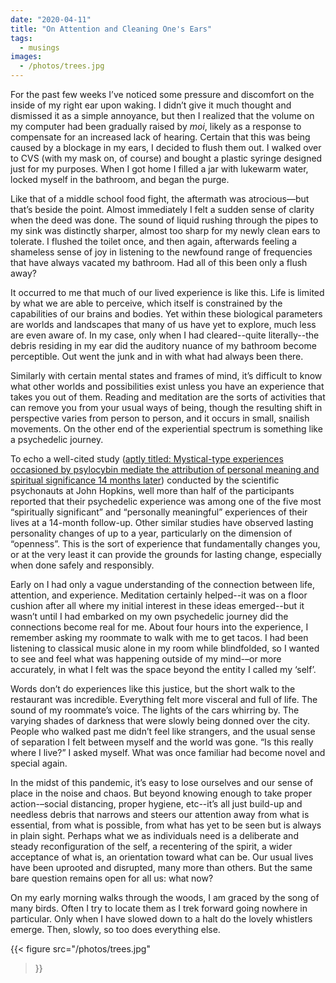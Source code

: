```yaml
---
date: "2020-04-11"
title: "On Attention and Cleaning One's Ears"
tags:
  - musings
images:
  - /photos/trees.jpg
---
```


For the past few weeks I’ve noticed some pressure and discomfort on the inside of my right ear upon waking. I didn’t give it much thought and dismissed it as a simple annoyance, but then I realized that the volume on my computer had been gradually raised by _moi_, likely as a response to compensate for an increased lack of hearing. Certain that this was being caused by a blockage in my ears, I decided to flush them out. I walked over to CVS (with my mask on, of course) and bought a plastic syringe designed just for my purposes. When I got home I filled a jar with lukewarm water, locked myself in the bathroom, and began the purge. 

Like that of a middle school food fight, the aftermath was atrocious––but that’s beside the point. Almost immediately I felt a sudden sense of clarity when the deed was done. The sound of liquid rushing through the pipes to my sink was distinctly sharper, almost too sharp for my newly clean ears to tolerate. I flushed the toilet once, and then again, afterwards feeling a shameless sense of joy in listening to the newfound range of frequencies that have always vacated my bathroom. Had all of this been only a flush away?

It occurred to me that much of our lived experience is like this. Life is limited by what we are able to perceive, which itself is constrained by the capabilities of our brains and bodies. Yet within these biological parameters are worlds and landscapes that many of us have yet to explore, much less are even aware of. In my case, only when I had cleared--quite literally--the debris residing in my ear did the auditory nuance of my bathroom become perceptible. Out went the junk and in with what had always been there.

Similarly with certain mental states and frames of mind, it’s difficult to know what other worlds and possibilities exist unless you have an experience that takes you out of them. Reading and meditation are the sorts of activities that can remove you from your usual ways of being, though the resulting shift in perspective varies from person to person, and it occurs in small, snailish movements. On the other end of the experiential spectrum is something like a psychedelic journey. 

To echo a well-cited study ([aptly titled: Mystical-type experiences occasioned by psylocybin mediate the attribution of personal meaning and spiritual significance 14 months later](https://www.ncbi.nlm.nih.gov/pmc/articles/PMC3050654/)) conducted by the scientific psychonauts at John Hopkins, well more than half of the participants reported that their psychedelic experience was among one of the five most “spiritually significant” and “personally meaningful” experiences of their lives at a 14-month follow-up. Other similar studies have observed lasting personality changes of up to a year, particularly on the dimension of “openness”. This is the sort of experience that fundamentally changes you, or at the very least it can provide the grounds for lasting change, especially when done safely and responsibly. 

Early on I had only a vague understanding of the connection between life, attention, and experience. Meditation certainly helped--it was on a floor cushion after all where my initial interest in these ideas emerged--but it wasn’t until I had embarked on my own psychedelic journey did the connections become real for me. About four hours into the experience, I remember asking my roommate to walk with me to get tacos. I had been listening to classical music alone in my room while blindfolded, so I wanted to see and feel what was happening outside of my mind-–or more accurately, in what I felt was the space beyond the entity I called my ‘self’. 

Words don’t do experiences like this justice, but the short walk to the restaurant was incredible. Everything felt more visceral and full of life. The sound of my roommate’s voice. The lights of the cars whirring by. The varying shades of darkness that were slowly being donned over the city. People who walked past me didn’t feel like strangers, and the usual sense of separation I felt between myself and the world was gone. “Is this really where I live?” I asked myself. What was once familiar had become novel and special again.

In the midst of this pandemic, it’s easy to lose ourselves and our sense of place in the noise and chaos. But beyond knowing enough to take proper action-–social distancing, proper hygiene, etc--it’s all just build-up and needless debris that narrows and steers our attention away from what is essential, from what is possible, from what has yet to be seen but is always in plain sight. Perhaps what we as individuals need is a deliberate and steady reconfiguration of the self, a recentering of the spirit, a wider acceptance of what is, an orientation toward what can be. Our usual lives have been uprooted and disrupted, many more than others. But the same bare question remains open for all us: what now?

On my early morning walks through the woods, I am graced by the song of many birds. Often I try to locate them as I trek forward going nowhere in particular. Only when I have slowed down to a halt do the lovely whistlers emerge. Then, slowly, so too does everything else. 

{{< figure src="/photos/trees.jpg" 
>}}